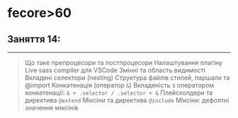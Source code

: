# fecore>60

## Заняття 14:

---

> Що таке препроцесори та постпроцесори Налаштування плагіну Live sass compiler для VSCode Змінні та
> область видимості Вкладені селектори (nesting) Структура файлів стилей, паршали та @import
> Конкатенація (оператор `&`) Вкладеність з оператором конкатенації: `& + .selector / .selector + &`
> Плейсхолдери та директива `@extend` Міксіни та директива `@include` Міксіни: дефолтні значення
> міксінів
